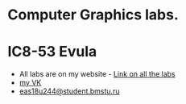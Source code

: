 Computer Graphics labs. 
======
__IC8-53 Evula__ 
======

- All labs are on my website - [Link on all the labs](https://BootyAss.github.io/Files/Projects/Projects.html)
- [my VK](https://vk.com/andgeyka)
- eas18u244@student.bmstu.ru
